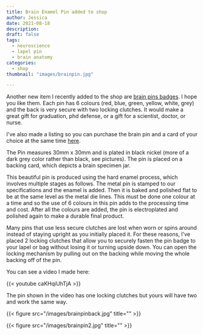 ```yaml
---
title: Brain Enamel Pin added to shop
author: Jessica
date: 2021-08-18
description: 
draft: false
tags:
  - neuroscience
  - lapel pin
  - brain anatomy
categories:
  - shop
thumbnail: "images/brainpin.jpg"

---
```

Another new item I recently added to the shop are [brain pins badges](https://www.etsy.com/uk/listing/1053953132/brain-anatomy-enamel-pin?ref=shop_home_active_1). I hope you like them. Each pin has 6 colours (red, blue, green, yellow, white, grey) and the back is very secure with two locking clutches. It would make a great gift for graduation, phd defense, or a gift for a scientist, doctor, or nurse.

I've also made a listing so you can purchase the brain pin and a card of your choice at the same time [here](https://etsy.me/3COrpN4).

The Pin measures 30mm x 30mm and is plated in black nickel (more of a dark grey color rather than black, see pictures). The pin is placed on a backing card, which depicts a brain specimen jar.

This beautiful pin is produced using the hard enamel process, which involves multiple stages as follows. The metal pin is stamped to our specifications and the enamel is added. Then it is baked and polished flat to be at the same level as the metal die lines. This must be done one colour at a time and so the use of 6 colours in this pin adds to the processing time and cost. After all the colours are added, the pin is electroplated and polished again to make a durable final product.

Many pins that use less secure clutches are lost when worn or spins around instead of staying upright as you initially placed it. For these reasons, I've placed 2 locking clutches that allow you to securely fasten the pin badge to your lapel or bag without losing it or turning upside down. You can open the locking mechanism by pulling out on the backing while moving the whole backing off of the pin.

You can see a video I made here:

{{< youtube caKHqiUhTjA >}}

The pin shown in the video has one locking clutches but yours will have two and work the same way.

{{< figure src="/images/brainpinback.jpg" title="" >}}

{{< figure src="/images/brainpin2.jpg" title="" >}}